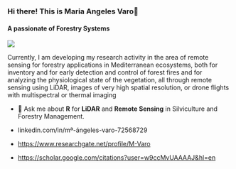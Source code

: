 ### Hi there! This is Maria Angeles Varo👋

#### A passionate of Forestry Systems

![](https://komarev.com/ghpvc/?username=mangelesvaro&color=blueviolet)



Currently, I am developing my research activity in the area of remote sensing for forestry applications in Mediterranean ecosystems, both for inventory and for early detection and control of forest fires and for analyzing the physiological state of the vegetation, all through remote sensing using LiDAR, images of very high spatial resolution, or drone flights with multispectral or thermal imaging

- 💬 Ask me about **R** for **LiDAR** and **Remote Sensing** in Silviculture and Forestry Management.

- linkedin.com/in/mª-ángeles-varo-72568729

- https://www.researchgate.net/profile/M-Varo

- https://scholar.google.com/citations?user=w9ccMvUAAAAJ&hl=en

<!--
**mangelesvaro/mangelesvaro** is a ✨ _special_ ✨ repository because its `README.md` (this file) appears on your GitHub profile.

Here are some ideas to get you started:

- 🔭 I’m currently working on ...
- 🌱 I’m currently learning ...
- 👯 I’m looking to collaborate on ...
- 🤔 I’m looking for help with ...
- 💬 Ask me about R for LiDAR and Remote Sensing in Forestry Systems
- 📫 How to reach me: ...
- 😄 Pronouns: ...
- ⚡ Fun fact: ...
-->
